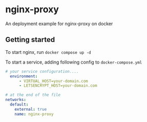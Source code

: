 # nginx-proxy
An deployment example for nginx-proxy on docker

## Getting started

To start nginx, run `docker compose up -d`

To start a service, adding following config to `docker-compose.yml`

```yml
# your service configuration....
  environment:
      - VIRTUAL_HOST=your-domain.com
      - LETSENCRYPT_HOST=your-domain.com

# at the end of the file
networks:
  default:
    external: true
    name: nginx-proxy
```
